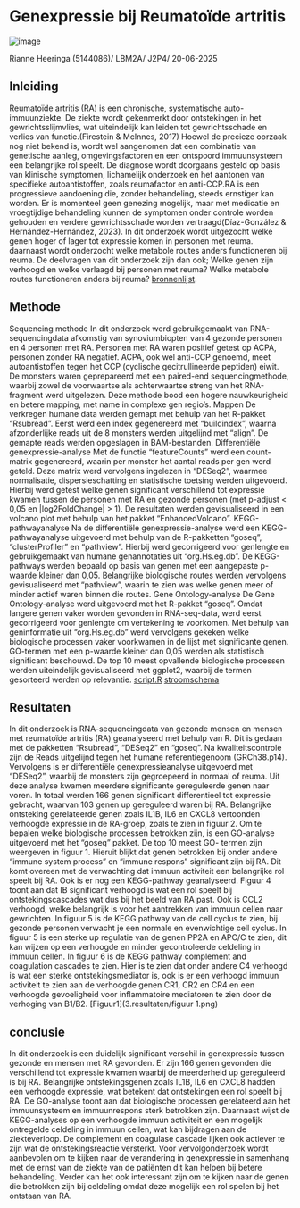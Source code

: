 # Genexpressie bij Reumatoïde artritis
![image](https://github.com/user-attachments/assets/6da2d9cb-315a-4ea1-a778-6e86430bd666)

Rianne Heeringa (5144086)/
LBM2A/ 
J2P4/
20-06-2025

## Inleiding
Reumatoïde artritis (RA) is een chronische, systematische auto-immuunziekte. De ziekte wordt gekenmerkt door ontstekingen in het gewrichtsslijmvlies, wat uiteindelijk kan leiden tot gewrichtsschade en verlies van functie.(Firestein & McInnes, 2017) Hoewel de precieze oorzaak nog niet bekend is, wordt wel aangenomen dat een combinatie van genetische aanleg, omgevingsfactoren en een ontspoord immuunsysteem een belangrijke rol speelt. De diagnose wordt doorgaans gesteld op basis van klinische symptomen, lichamelijk onderzoek en het aantonen van specifieke autoantistoffen, zoals reumafactor en anti-CCP.RA is een progressieve aandoening die, zonder behandeling, steeds ernstiger kan worden. Er is momenteel geen genezing mogelijk, maar met medicatie en vroegtijdige behandeling kunnen de symptomen onder controle worden gehouden en verdere gewrichtsschade worden vertraagd(Díaz-González & Hernández-Hernández, 2023). In dit onderzoek wordt uitgezocht welke genen hoger of lager tot expressie komen in personen met reuma. daarnaast wordt onderzocht welke metabole routes anders functioneren bij reuma. De deelvragen van dit onderzoek zijn dan ook; Welke genen zijn verhoogd en welke verlaagd bij personen met reuma? Welke metabole routes functioneren anders bij reuma? 
[bronnenlijst](1.inleiding/bronnenlijst.pdf).

## Methode
Sequencing methode
In dit onderzoek werd gebruikgemaakt van RNA-sequencingdata afkomstig van synoviumbiopten van 4 gezonde personen en 4 personen met RA. Personen met RA waren positief getest op ACPA, personen zonder RA negatief. ACPA, ook wel anti-CCP genoemd, meet autoantistoffen tegen het CCP (cyclische gecitrullineerde peptiden) eiwit. De monsters waren geprepareerd met een paired-end sequencingmethode, waarbij zowel de voorwaartse als achterwaartse streng van het RNA-fragment werd uitgelezen. Deze methode bood een hogere nauwkeurigheid en betere mapping, met name in complexe gen regio’s.
Mappen
De verkregen humane data werden gemapt met behulp van het R-pakket “Rsubread”. Eerst werd een index gegenereerd met “buildindex”, waarna afzonderlijke reads uit de 8 monsters werden uitgelijnd met “align”. De gemapte reads werden opgeslagen in BAM-bestanden.
Differentiële genexpressie-analyse
Met de functie “featureCounts” werd een count-matrix gegenereerd, waarin per monster het aantal reads per gen werd geteld. Deze matrix werd vervolgens ingelezen in “DESeq2”, waarmee normalisatie, dispersieschatting en statistische toetsing werden uitgevoerd. Hierbij werd getest welke genen significant verschillend tot expressie kwamen tussen de personen met RA en gezonde personen (met p-adjust < 0,05 en |log2FoldChange| > 1). De resultaten werden gevisualiseerd in een volcano plot met behulp van het pakket “EnhancedVolcano”.
KEGG-pathwayanalyse
Na de differentiële genexpressie-analyse werd een KEGG-pathwayanalyse uitgevoerd met behulp van de R-pakketten “goseq”, “clusterProfiler” en “pathview”. Hierbij werd gecorrigeerd voor genlengte en gebruikgemaakt van humane genannotaties uit “org.Hs.eg.db”. De KEGG-pathways werden bepaald op basis van genen met een aangepaste p-waarde kleiner dan 0,05. Belangrijke biologische routes werden vervolgens gevisualiseerd met “pathview”, waarin te zien was welke genen meer of minder actief waren binnen die routes.
Gene Ontology-analyse
De Gene Ontology-analyse werd uitgevoerd met het R-pakket “goseq”. Omdat langere genen vaker worden gevonden in RNA-seq-data, werd eerst gecorrigeerd voor genlengte om vertekening te voorkomen. Met behulp van geninformatie uit “org.Hs.eg.db” werd vervolgens gekeken welke biologische processen vaker voorkwamen in de lijst met significante genen. GO-termen met een p-waarde kleiner dan 0,05 werden als statistisch significant beschouwd. De top 10 meest opvallende biologische processen werden uiteindelijk gevisualiseerd met ggplot2, waarbij de termen gesorteerd werden op relevantie.
[script.R](2.methode/transcriptomics.script.R) 
[stroomschema](2.methode/stroomschema.pdf)

## Resultaten
In dit onderzoek is RNA-sequencingdata van gezonde mensen en mensen met reumatoïde artritis (RA) geanalyseerd met behulp van R. Dit is gedaan met de pakketten “Rsubread”, “DESeq2” en “goseq”. Na kwaliteitscontrole zijn de Reads uitgelijnd tegen het humane referentiegenoom (GRCh38.p14).  
Vervolgens is er differentiële genexpressieanalyse uitgevoerd met “DESeq2”, waarbij de monsters zijn gegroepeerd in normaal of reuma. Uit deze analyse kwamen meerdere significante gereguleerde genen naar voren. In totaal werden 166 genen significant differentieel tot expressie gebracht, waarvan 103 genen up gereguleerd waren bij RA. Belangrijke ontsteking gerelateerde genen zoals IL1B, IL6 en CXCL8 vertoonden verhoogde expressie in de RA-groep, zoals te zien in figuur 2. 
Om te bepalen welke biologische processen betrokken zijn, is een GO-analyse uitgevoerd met het “goseq” pakket. De top 10 meest GO- termen zijn weergeven in figuur 1. Hieruit blijkt dat genen betrokken bij onder andere “immune system process” en “immune respons” significant zijn bij RA. Dit komt overeen met de verwachting dat immuun activiteit een belangrijke rol speelt bij RA. 
Ook is er nog een KEGG-pathway geanalyseerd. Figuur 4 toont aan dat IB significant verhoogd is wat een rol speelt bij ontstekingscascades wat dus bij het beeld van RA past. Ook is CCL2 verhoogd, welke belangrijk is voor het aantrekken van immuun cellen naar gewrichten. In figuur 5 is de KEGG pathway van de cell cyclus te zien, bij gezonde personen verwacht je een normale en evenwichtige cell cyclus. In figuur 5 is een sterke up regulatie van de genen PP2A en APC/C te zien, dit kan wijzen op een verhoogde en minder gecontroleerde celdeling in immuun cellen.  In figuur 6 is de KEGG pathway complement and coagulation cascades te zien. Hier is te zien dat onder andere C4 verhoogd is wat een sterke ontstekingsmediator is, ook is er een verhoogd immuun activiteit te zien aan de verhoogde genen CR1, CR2 en CR4 en een verhoogde gevoeligheid voor inflammatoire mediatoren te zien door de verhoging van B1/B2. 
[Figuur1](3.resultaten/figuur 1.png)

## conclusie
In dit onderzoek is een duidelijk significant verschil in genexpressie tussen gezonde en mensen met RA gevonden. Er zijn 166 genen gevonden die verschillend tot expressie kwamen waarbij de meerderheid up gereguleerd is bij RA. Belangrijke ontstekingsgenen zoals IL1B, IL6 en CXCL8 hadden een verhoogde expressie, wat betekent dat ontstekingen een rol speelt bij RA. De GO-analyse toont aan dat biologische processen gerelateerd aan het immuunsysteem en immuunrespons sterk betrokken zijn. Daarnaast wijst de KEGG-analyses op een verhoogde immuun activiteit en een mogelijk ontregelde celdeling in immuun cellen, wat kan bijdragen aan de ziekteverloop. De complement en coagulase cascade lijken ook actiever te zijn wat de ontstekingsreactie versterkt. Voor vervolgonderzoek wordt aanbevolen om te kijken naar de verandering in genexpressie in samenhang met de ernst van de ziekte van de patiënten dit kan helpen bij betere behandeling. Verder kan het ook interessant zijn om te kijken naar de genen die betrokken zijn bij celdeling omdat deze mogelijk een rol spelen bij het ontstaan van RA.


